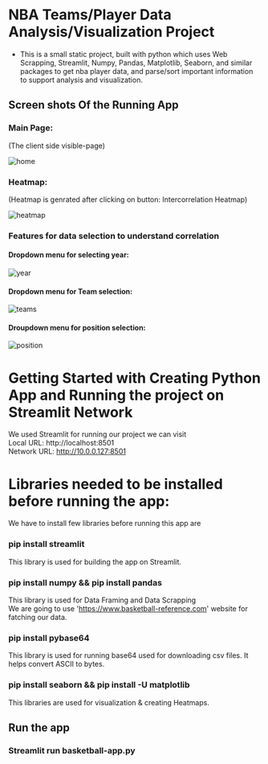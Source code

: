 # NBA Teams/Player Data Analysis/Visualization Project

- This is a small static project, built with python which uses Web Scrapping, Streamlit, Numpy, Pandas, Matplotlib, Seaborn, and similar packages to get nba player data, and parse/sort important information to support analysis and visualization.

## Screen shots Of the Running App

### Main Page:

(The client side visible-page)

![home](Images/home.png)

### Heatmap:

(Heatmap is genrated after clicking on button: Intercorrelation Heatmap)

![heatmap](Images/heatmap.png)


### Features for data selection to understand correlation

#### Dropdown menu for selecting year:

![year](Images/features-year.png)

#### Dropdown menu for Team selection:

![teams](Images/features-teams.png)

#### Droupdown menu for position selection:

![position](Images/features-position.png)


# Getting Started with Creating Python App and Running the project on Streamlit Network

We used Streamlit for running our project we can visit \
Local URL: http://localhost:8501 \
Network URL: http://10.0.0.127:8501

# Libraries needed to be installed before running the app:

We have to install few libraries before running this app are

### pip install streamlit

This library is used for building the app on Streamlit.

### pip install numpy && pip install pandas

This library is used for Data Framing and Data Scrapping \
We are going to use 'https://www.basketball-reference.com' website for fatching our data. 

### pip install pybase64

This library is used for running base64 used for downloading csv files. It helps convert ASCII to bytes. 

### pip install seaborn && pip install -U matplotlib

This libraries are used for visualization & creating Heatmaps.

## Run the app

### Streamlit run basketball-app.py 

